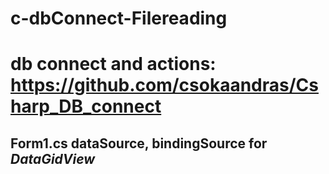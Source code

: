 # c-dbConnect-Filereading
# db connect and actions: https://github.com/csokaandras/Csharp_DB_connect
## Form1.cs dataSource, bindingSource for *DataGidView*
